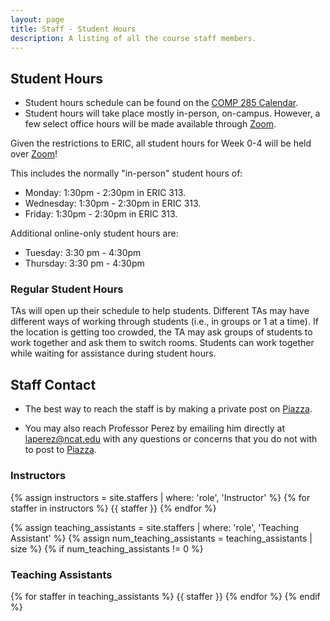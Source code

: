 ```yaml
---
layout: page
title: Staff - Student Hours
description: A listing of all the course staff members.
---
```


## Student Hours

- Student hours schedule can be found on the [COMP 285 Calendar](https://calendar.google.com/calendar/embed?src=m5m78scf7panucng0a3fpdstik%40group.calendar.google.com&ctz=America%2FNew_York).
- Student hours will take place mostly in-person, on-campus. However, a few select office hours will be made available through [Zoom](https://ncat.zoom.us/j/7927890938).


Given the restrictions to ERIC, all student hours for Week 0-4 will be held over [Zoom](https://ncat.zoom.us/j/7927890938)!

This includes the normally "in-person" student hours of:

- Monday: 1:30pm - 2:30pm in ERIC 313.
- Wednesday: 1:30pm - 2:30pm in ERIC 313.
- Friday: 1:30pm - 2:30pm in ERIC 313.

Additional online-only student hours are:

- Tuesday: 3:30 pm - 4:30pm
- Thursday: 3:30 pm - 4:30pm


### Regular Student Hours
TAs will open up their schedule to help students. Different TAs may have different ways of working through students (i.e., in groups or 1 at a time). If the location is getting too crowded, the TA may ask groups of students to work together and ask them to switch rooms. Students can work together while waiting for assistance during student hours.

## Staff Contact

- The best way to reach the staff is by making a private post on [Piazza](https://piazza.com/north_carolina_at_state_university/spring2022/comp285/home).

- You may also reach Professor Perez by emailing him directly at [laperez@ncat.edu](mailto:laperez@ncat.edu) with any questions or concerns that you do not with to post to [Piazza](https://piazza.com/north_carolina_at_state_university/spring2022/comp285/home).

### Instructors

{% assign instructors = site.staffers | where: 'role', 'Instructor' %}
{% for staffer in instructors %}
{{ staffer }}
{% endfor %}

{% assign teaching_assistants = site.staffers | where: 'role', 'Teaching Assistant' %}
{% assign num_teaching_assistants = teaching_assistants | size %}
{% if num_teaching_assistants != 0 %}

### Teaching Assistants

{% for staffer in teaching_assistants %}
{{ staffer }}
{% endfor %}
{% endif %}
